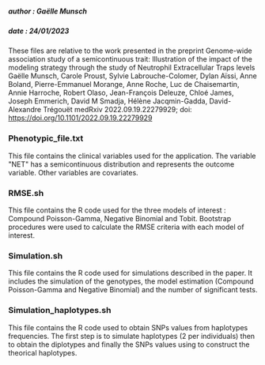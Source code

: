
##### author : Gaëlle Munsch
##### date : 24/01/2023

These files are relative to the work presented in the preprint  Genome-wide association study of a semicontinuous trait: Illustration of the impact of the modeling strategy through the study of Neutrophil Extracellular Traps levels
Gaëlle Munsch, Carole Proust, Sylvie Labrouche-Colomer, Dylan Aïssi, Anne Boland, Pierre-Emmanuel Morange, Anne Roche, Luc de Chaisemartin, Annie Harroche, Robert Olaso, Jean-François Deleuze, Chloé James, Joseph Emmerich, David M Smadja, Hélène Jacqmin-Gadda, David-Alexandre Trégouët
medRxiv 2022.09.19.22279929; doi: https://doi.org/10.1101/2022.09.19.22279929

### Phenotypic_file.txt
This file contains the clinical variables used for the application. The variable "NET" has a semicontinuous distribution and represents the outcome variable. Other variables are covariates.

### RMSE.sh
This file contains the R code used for the three models of interest : Compound Poisson-Gamma, Negative Binomial and Tobit.
Bootstrap procedures were used to calculate the RMSE criteria with each model of interest.

### Simulation.sh
This file contains the R code used for simulations described in the paper. It includes the simulation of the genotypes, the model estimation (Compound Poisson-Gamma and Negative Binomial) and the number of significant tests.

### Simulation_haplotypes.sh
This file contains the R code used to obtain SNPs values from haplotypes frequencies. The first step is to simulate haplotypes (2 per individuals) then to obtain the diplotypes and finally the SNPs values using to construct the theorical haplotypes.
